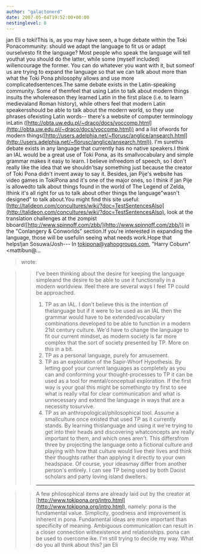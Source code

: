 ```yaml
---
author: "galactonerd"
date: 2007-05-04T19:52:00+00:00
nestinglevel: 0
---
```

jan Eli o toki!This is, as you may have seen, a huge debate within the Toki Ponacommunity: should we adapt the language to fit us or adapt ourselvesto fit the language? Most people who speak the language will tell youthat you should do the latter, while some (myself included) willencourage the former. You can do whatever you want with it, but someof us are trying to expand the language so that we can talk about more than what the Toki Pona philosophy allows and use more complicatedsentences.The same debate exists in the Latin-speaking community. Some of themfeel that using Latin to talk about modern things insults the wholereason they learned Latin in the first place (i.e. to learn medievaland Roman history), while others feel that modern Latin speakersshould be able to talk about the modern world, so they use phrases ofexisting Latin words--
there's a website of computer terminology inLatin ([http://obta.uw.edu.pl/~draco/docs/voccomp.html](http://obta.uw.edu.pl/~draco/docs/voccomp.html)) and a list ofwords for modern things([http://users.adelphia.net/~florusc/anglice/ansearch.html](http://users.adelphia.net/~florusc/anglice/ansearch.html)). I'm surethis debate exists in any language that currently has no native speakers.I think an IAL would be a great use of Toki Pona, as its smallvocabulary and simple grammar makes it easy to learn. I believe infreedom of speech, so I don't really like the idea that we shouldn'tsay something just because the creator of Toki Pona didn't invent away to say it. Besides, jan Pije's website has video games in TokiPona and it's one of the major ones, so I think if jan Pije is allowedto talk about things found in the world of The Legend of Zelda, Ithink it's all right for us to talk about other things the language"wasn't designed" to talk about.You might find this site useful:[http://talideon.com/concultures/wiki/?doc=TestSentencesAlso](http://talideon.com/concultures/wiki/?doc=TestSentencesAlso), look at the translation challenges at the zompist bboard([http://www.spinnoff.com/zbb/](http://www.spinnoff.com/zbb/)) in the "Conlangery & Conworlds" section.If you're interested in expanding the language, those will be usefulin seeing what needs work.Hope that helps!jan Sosuwa/Josh---
 In [tokipona@yahoogroups.com](mailto://tokipona@yahoogroups.com), "Harry Coburn" <mattibun@...
> wrote:

>> I've been thinking about the desire for keeping the language simpleand the
> desire to be able to use it functionally in a modern worldview. Ifeel there
> are several ways I feel TP could be approached.
>> 1. TP as an IAL. I don't believe this is the intention of thelanguage but
> if it were to be used as an IAL then the grammar would have to be
> extended/vocabulary combinations developed to be able to function in a
> modern 21st century culture. We'd have to change the language to fit our
> current mindset, as modern society is far more complex that the sort of
> society presented by TP. More on this in a bit.
>> 2. TP as a personal language, purely for amusement.
>> 3. TP as an exploration of the Sapir-Whorf Hypothesis. By letting goof your
> current languages as completely as you can and conforming your
> thought-processes to TP it can be used as a tool for mental/conceptual
> exploration. If the first way is your goal this might be somethingto try
> first to see what is really vital for clear communication and what is
> unnecessary and extend the language in ways that are a necessity tosurvive.
>> 4. TP as an anthropological/philosophical tool. Assume a smallculture once
> existed that used TP as it currently stands. By learning thislanguage and
> using it we're trying to get into their heads and discovering whatconcepts
> are really important to them, and which ones aren't. This differsfrom three
> by projecting the language onto a fictional culture and playing with how
> that culture would live their lives and think their thoughts rather than
> applying it directly to your own headspace. Of course, your ideasmay differ
> from another person's entirely. I can see TP being used by both Daoist
> scholars and party loving island dwellers.
>> ------------------------

>> A few philosophical items are already laid out by the creator at
> [http://www.tokipona.org/intro.html](http://www.tokipona.org/intro.html), namely:
>> pona is the fundamental value. Simplicity, goodness and improvement is
> inherent in pona.
>> Fundamental ideas are more important than specificity of meaning.
>> Ambiguous communication can result in a closer connection withexistence and
> relationships.
>> pona can be used to overcome ike.
>> I'm still trying to decide my way. What do you all think about this?
>> jan Eli
>
